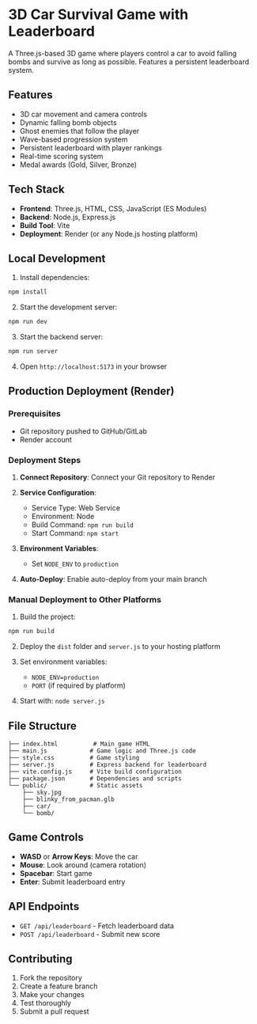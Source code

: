 # 3D Car Survival Game with Leaderboard

A Three.js-based 3D game where players control a car to avoid falling bombs and survive as long as possible. Features a persistent leaderboard system.

## Features

- 3D car movement and camera controls
- Dynamic falling bomb objects
- Ghost enemies that follow the player
- Wave-based progression system
- Persistent leaderboard with player rankings
- Real-time scoring system
- Medal awards (Gold, Silver, Bronze)

## Tech Stack

- **Frontend**: Three.js, HTML, CSS, JavaScript (ES Modules)
- **Backend**: Node.js, Express.js
- **Build Tool**: Vite
- **Deployment**: Render (or any Node.js hosting platform)

## Local Development

1. Install dependencies:
```bash
npm install
```

2. Start the development server:
```bash
npm run dev
```

3. Start the backend server:
```bash
npm run server
```

4. Open `http://localhost:5173` in your browser

## Production Deployment (Render)

### Prerequisites
- Git repository pushed to GitHub/GitLab
- Render account

### Deployment Steps

1. **Connect Repository**: Connect your Git repository to Render

2. **Service Configuration**:
   - Service Type: Web Service
   - Environment: Node
   - Build Command: `npm run build`
   - Start Command: `npm start`

3. **Environment Variables**:
   - Set `NODE_ENV` to `production`

4. **Auto-Deploy**: Enable auto-deploy from your main branch

### Manual Deployment to Other Platforms

1. Build the project:
```bash
npm run build
```

2. Deploy the `dist` folder and `server.js` to your hosting platform

3. Set environment variables:
   - `NODE_ENV=production`
   - `PORT` (if required by platform)

4. Start with: `node server.js`

## File Structure

```
├── index.html          # Main game HTML
├── main.js            # Game logic and Three.js code
├── style.css          # Game styling
├── server.js          # Express backend for leaderboard
├── vite.config.js     # Vite build configuration
├── package.json       # Dependencies and scripts
└── public/            # Static assets
    ├── sky.jpg
    ├── blinky_from_pacman.glb
    ├── car/
    └── bomb/
```

## Game Controls

- **WASD** or **Arrow Keys**: Move the car
- **Mouse**: Look around (camera rotation)
- **Spacebar**: Start game
- **Enter**: Submit leaderboard entry

## API Endpoints

- `GET /api/leaderboard` - Fetch leaderboard data
- `POST /api/leaderboard` - Submit new score

## Contributing

1. Fork the repository
2. Create a feature branch
3. Make your changes
4. Test thoroughly
5. Submit a pull request
